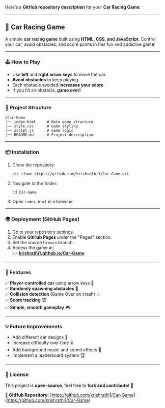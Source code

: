 Here’s a **GitHub repository description** for your **Car Racing Game**:  

---
  
## **🚗 Car Racing Game**  

A simple **car racing game** built using **HTML, CSS, and JavaScript**. Control your car, avoid obstacles, and score points in this fun and addictive game!  

  
---  
  
### **🕹️ How to Play**  
- Use **left** and **right arrow keys** to move the car.    
- **Avoid obstacles** to keep playing.  
- Each obstacle avoided **increases your score**. 
- If you hit an obstacle, **game over!**   
 
---

### **📂 Project Structure**  
```
/Car-Game
│── index.html     # Main game structure   
│── style.css      # Game styling  
│── script.js      # Game logic  
│── README.md      # Project description  
```

---

### **📦 Installation**  
1. Clone the repository:  
   ```sh
   git clone https://github.com/krishrathi1/Car-Game.git
   ```
2. Navigate to the folder:  
   ```sh
   cd Car-Game
   ```
3. Open `index.html` in a browser.  

---

### **🌍 Deployment (GitHub Pages)**  
1. Go to your repository settings.  
2. Enable **GitHub Pages** under the "Pages" section.  
3. Set the source to `main` branch.  
4. Access the game at:  
   👉 **[krishrathi1.github.io/Car-Game](https://krishrathi1.github.io/Car-Game/)**  

---

### **🚀 Features**  
✅ **Player-controlled car** using arrow keys 🚗  
✅ **Randomly spawning obstacles** 🚧  
✅ **Collision detection** (Game Over on crash) 💥  
✅ **Score tracking** 🏆  
✅ **Simple, smooth gameplay** 🎮  

---

### **💡 Future Improvements**  
- Add different car designs 🚙  
- Increase difficulty over time ⏳  
- Add background music and sound effects 🎵  
- Implement a leaderboard system 🏆  

---

### **📜 License**  
This project is **open-source**, feel free to **fork and contribute!** 🚀  

**🔗 GitHub Repository:** [https://github.com/krishrathi1/Car-Game](https://github.com/krishrathi1/Car-Game)  

